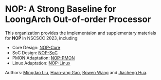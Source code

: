 # NOP: A Strong Baseline for LoongArch Out-of-order Processor

This organization provides the implementaion and supplementary materials for **NOP** in NSCSCC 2023, including

- Core Design: [NOP-Core](https://github.com/NOP-Processor/NOP-Core)
- SoC Design: [NOP-SoC](https://github.com/NOP-Processor/NOP-SoC)
- PMON Adaptation: [NOP-PMON](https://github.com/NOP-Processor/NOP-PMON)
- Linux Adaptation: [NOP-Linux](https://github.com/NOP-Processor/NOP-Linux)

Authors: [Mingdao Liu](https://github.com/Btlmd/), [Huan-ang Gao](https://github.com/c7w/), [Bowen Wang](https://github.com/abmfy) and [Jiacheng Hua](https://github.com/fleurs03).

